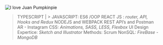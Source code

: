 
![I love Juan Pumpkinpie](https://res.cloudinary.com/ds4utwlks/image/upload/v1609841099/cover_pumpkinpieJuan_xjsgiq.jpg)



> TYPESCRIPT | > JAVASCRIPT: ES6 /OOP
> REACT JS : _router, API, Hooks and Redux_
> NODEJS and WEBPACK
> REST API’s and Postman
> AR - Instagram
> CSS: _Animations, SASS, LESS, Flexbox_
> UI Design Expertice: _Sketch and Illustrator_
> Methods: Scrum
> NonSQL: _FireBase - MongoDB_
